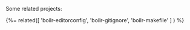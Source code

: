 Some related projects:

{%= related([
  'boilr-editorconfig', 
  'boilr-gitignore',
  'boilr-makefile'
  ]
) %} 